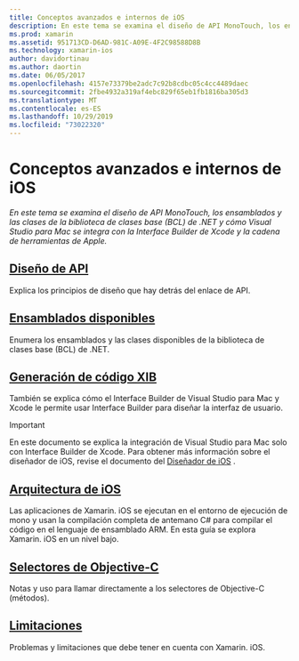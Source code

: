 ```yaml
---
title: Conceptos avanzados e internos de iOS
description: En este tema se examina el diseño de API MonoTouch, los ensamblados y las clases de la biblioteca de clases base (BCL) de .NET y cómo Visual Studio para Mac se integra con la Interface Builder de Xcode y la cadena de herramientas de Apple.
ms.prod: xamarin
ms.assetid: 951713CD-D6AD-981C-A09E-4F2C98588D8B
ms.technology: xamarin-ios
author: davidortinau
ms.author: daortin
ms.date: 06/05/2017
ms.openlocfilehash: 4157e73379be2adc7c92b8cdbc05c4cc4489daec
ms.sourcegitcommit: 2fbe4932a319af4ebc829f65eb1fb1816ba305d3
ms.translationtype: MT
ms.contentlocale: es-ES
ms.lasthandoff: 10/29/2019
ms.locfileid: "73022320"
---
```

# <a name="ios-advanced-concepts-and-internals"></a>Conceptos avanzados e internos de iOS

_En este tema se examina el diseño de API MonoTouch, los ensamblados y las clases de la biblioteca de clases base (BCL) de .NET y cómo Visual Studio para Mac se integra con la Interface Builder de Xcode y la cadena de herramientas de Apple._

## <a name="api-designiosinternalsapi-designindexmd"></a>[Diseño de API](~/ios/internals/api-design/index.md)

Explica los principios de diseño que hay detrás del enlace de API.

## <a name="available-assembliescross-platforminternalsavailable-assembliesmd"></a>[Ensamblados disponibles](~/cross-platform/internals/available-assemblies.md)

Enumera los ensamblados y las clases disponibles de la biblioteca de clases base (BCL) de .NET.

## <a name="xib-code-generationiosinternalsxib-code-generationmd"></a>[Generación de código XIB](~/ios/internals/xib-code-generation.md)

También se explica cómo el Interface Builder de Visual Studio para Mac y Xcode le permite usar Interface Builder para diseñar la interfaz de usuario.

> [!IMPORTANT]
> En este documento se explica la integración de Visual Studio para Mac solo con Interface Builder de Xcode. Para obtener más información sobre el diseñador de iOS, revise el documento del [Diseñador de iOS](~/ios/user-interface/designer/index.md) .

## <a name="ios-architectureiosinternalsarchitecturemd"></a>[Arquitectura de iOS](~/ios/internals/architecture.md)

Las aplicaciones de Xamarin. iOS se ejecutan en el entorno de ejecución de mono y usan la compilación completa de antemano C# para compilar el código en el lenguaje de ensamblado ARM. En esta guía se explora Xamarin. iOS en un nivel bajo.

## <a name="objective-c-selectorsiosinternalsobjective-c-selectorsmd"></a>[Selectores de Objective-C](~/ios/internals/objective-c-selectors.md)

Notas y uso para llamar directamente a los selectores de Objective-C (métodos).

## <a name="limitationslimitationsmd"></a>[Limitaciones](limitations.md)

Problemas y limitaciones que debe tener en cuenta con Xamarin. iOS.
